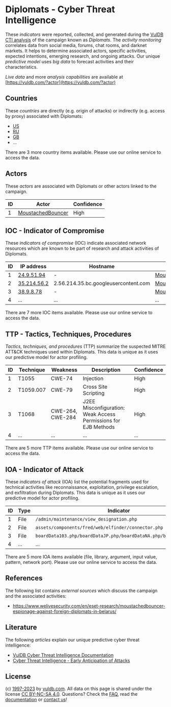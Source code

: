 # Diplomats - Cyber Threat Intelligence

These _indicators_ were reported, collected, and generated during the [VulDB CTI analysis](https://vuldb.com/?kb.cti) of the campaign known as _Diplomats_. The _activity monitoring_ correlates data from social media, forums, chat rooms, and darknet markets. It helps to determine associated actors, specific activities, expected intentions, emerging research, and ongoing attacks. Our unique _predictive model_ uses _big data_ to forecast activities and their characteristics.

_Live data_ and more _analysis capabilities_ are available at [https://vuldb.com/?actor](https://vuldb.com/?actor)

## Countries

These _countries_ are directly (e.g. origin of attacks) or indirectly (e.g. access by proxy) associated with Diplomats:

* [US](https://vuldb.com/?country.us)
* [RU](https://vuldb.com/?country.ru)
* [GB](https://vuldb.com/?country.gb)
* ...

There are 3 more country items available. Please use our online service to access the data.

## Actors

These _actors_ are associated with Diplomats or other actors linked to the campaign.

ID | Actor | Confidence
-- | ----- | ----------
1 | [MoustachedBouncer](https://vuldb.com/?actor.moustachedbouncer) | High

## IOC - Indicator of Compromise

These _indicators of compromise_ (IOC) indicate associated network resources which are known to be part of research and attack activities of Diplomats.

ID | IP address | Hostname | Actor | Confidence
-- | ---------- | -------- | ----- | ----------
1 | [24.9.51.94](https://vuldb.com/?ip.24.9.51.94) | - | [MoustachedBouncer](https://vuldb.com/?actor.moustachedbouncer) | High
2 | [35.214.56.2](https://vuldb.com/?ip.35.214.56.2) | 2.56.214.35.bc.googleusercontent.com | [MoustachedBouncer](https://vuldb.com/?actor.moustachedbouncer) | Medium
3 | [38.9.8.78](https://vuldb.com/?ip.38.9.8.78) | - | [MoustachedBouncer](https://vuldb.com/?actor.moustachedbouncer) | High
4 | ... | ... | ... | ...

There are 7 more IOC items available. Please use our online service to access the data.

## TTP - Tactics, Techniques, Procedures

_Tactics, techniques, and procedures_ (TTP) summarize the suspected MITRE ATT&CK techniques used within Diplomats. This data is unique as it uses our predictive model for actor profiling.

ID | Technique | Weakness | Description | Confidence
-- | --------- | -------- | ----------- | ----------
1 | T1055 | CWE-74 | Injection | High
2 | T1059.007 | CWE-79 | Cross Site Scripting | High
3 | T1068 | CWE-264, CWE-284 | J2EE Misconfiguration: Weak Access Permissions for EJB Methods | High
4 | ... | ... | ... | ...

There are 5 more TTP items available. Please use our online service to access the data.

## IOA - Indicator of Attack

These _indicators of attack_ (IOA) list the potential fragments used for technical activities like reconnaissance, exploitation, privilege escalation, and exfiltration during Diplomats. This data is unique as it uses our predictive model for actor profiling.

ID | Type | Indicator | Confidence
-- | ---- | --------- | ----------
1 | File | `/admin/maintenance/view_designation.php` | High
2 | File | `assets/components/fred/web/elfinder/connector.php` | High
3 | File | `boardData103.php/boardDataJP.php/boardDataNA.php/boardDataWW.php` | High
4 | ... | ... | ...

There are 5 more IOA items available (file, library, argument, input value, pattern, network port). Please use our online service to access the data.

## References

The following list contains _external sources_ which discuss the campaign and the associated activities:

* https://www.welivesecurity.com/en/eset-research/moustachedbouncer-espionage-against-foreign-diplomats-in-belarus/

## Literature

The following _articles_ explain our unique predictive cyber threat intelligence:

* [VulDB Cyber Threat Intelligence Documentation](https://vuldb.com/?kb.cti)
* [Cyber Threat Intelligence - Early Anticipation of Attacks](https://www.scip.ch/en/?labs.20201022)

## License

(c) [1997-2023](https://vuldb.com/?kb.changelog) by [vuldb.com](https://vuldb.com/?kb.about). All data on this page is shared under the license [CC BY-NC-SA 4.0](https://creativecommons.org/licenses/by-nc-sa/4.0/). Questions? Check the [FAQ](https://vuldb.com/?kb.faq), read the [documentation](https://vuldb.com/?kb) or [contact us](https://vuldb.com/?contact)!
